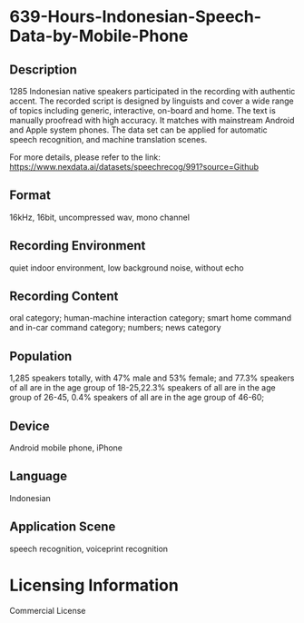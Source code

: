 # 639-Hours-Indonesian-Speech-Data-by-Mobile-Phone

## Description
1285 Indonesian native speakers participated in the recording with authentic accent. The recorded script is designed by linguists and cover a wide range of topics including generic, interactive, on-board and home. The text is manually proofread with high accuracy. It matches with mainstream Android and Apple system phones. The data set can be applied for automatic speech recognition, and machine translation scenes.

For more details, please refer to the link: https://www.nexdata.ai/datasets/speechrecog/991?source=Github


## Format
16kHz, 16bit, uncompressed wav, mono channel

## Recording Environment
quiet indoor environment, low background noise, without echo

## Recording Content
oral category; human-machine interaction category; smart home command and in-car command category; numbers; news category

## Population
1,285 speakers totally, with 47% male and 53% female; and 77.3% speakers of all are in the age group of 18-25,22.3% speakers of all are in the age group of 26-45, 0.4% speakers of all are in the age group of 46-60;

## Device
Android mobile phone, iPhone

## Language
Indonesian

## Application Scene
speech recognition, voiceprint recognition

# Licensing Information
Commercial License
